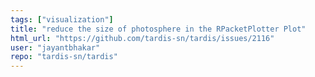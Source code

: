 ```yaml
---
tags: ["visualization"]
title: "reduce the size of photosphere in the RPacketPlotter Plot"
html_url: "https://github.com/tardis-sn/tardis/issues/2116"
user: "jayantbhakar"
repo: "tardis-sn/tardis"
---
```


